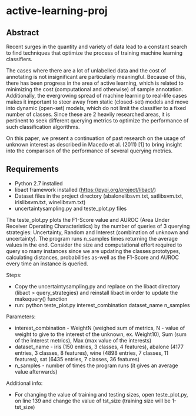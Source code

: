 # active-learning-proj

## Abstract 
Recent surges in the quantity and variety of data lead to a constant search to find techniques that optimize the process of training machine learning classifiers.

The cases where there are a lot of unlabelled data
and the cost of annotating is not insignificant are particularly meaningful. Because of this, there has been
progress in the area of active learning, which is related
to minimizing the cost (computational and otherwise)
of sample annotation. Additionally, the evergrowing
spread of machine learning to real-life cases makes it
important to steer away from static (closed-set) models and move into dynamic (open-set) models, which
do not limit the classifier to a fixed number of classes.
Since these are 2 heavily researched areas, it is pertinent to seek different querying metrics to optimize the
performance of such classification algorithms. 

On this
paper, we present a continuation of past research on
the usage of unknown interest as described in Macedo
et al. (2011) [1] to bring insight into the comparison
of the performance of several querying metrics.

## Requirements

- Python 2.7 installed
- libact framework installed (https://pypi.org/project/libact/)
- Dataset files in the project directory (abalonelibsvm.txt, satlibsvm.txt,
irislibsvm.txt, winelibsvm.txt)
- uncertaintysampling.py and teste_plot.py files

The teste_plot.py plots the F1-Score value and AUROC (Area Under Receiver
Operating Characteristics) by the number of queries of 3 querying strategies:
Uncertainty, Random and Interest (combination of unknown and uncertainty).
The program runs n_samples times returning the average values in the end.
Consider the size and computational effort required to query so many instances
since we are updating the classes prototypes, calculating distances, probabilities
as-well as the F1-Score and AUROC every time an instance is queried.

Steps:
- Copy the uncertaintysampling.py and replace on the libact directory (libact > query_strategies) and reinstall libact in order to update the makequery()
function
- run: python teste_plot.py interest_combination dataset_name n_samples

Parameters:
- interest_combination - WeightN (weighed sum of metrics, N - value of
weight to give to the interest of the unknown, ex. Weight10), Sum (sum of
the interest metrics), Max (max value of the interests)
- dataset_name - iris (150 entries, 3 classes, 4 features), abalone (4177
entries, 3 classes, 8 features), wine (4898 entries, 7 classes, 11 features),
sat (6435 entries, 7 classes, 36 features)
- n_samples - number of times the program runs (it gives an average value
afterwards)

Additional info:
- For changing the value of training and testing sizes, open teste_plot.py, on
line 139 and change the value of tst_size (training size will be 1-tst_size)
